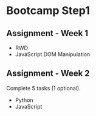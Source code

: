 # Bootcamp Step1
## Assignment - Week 1
- RWD 
- JavaScript DOM Manipulation
## Assignment - Week 2
Complete 5 tasks (1 optional).
- Python
- JavaScript